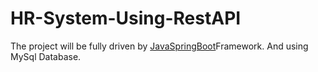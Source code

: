 # HR-System-Using-RestAPI

The project will be fully driven by [JavaSpringBoot](https://www.tutorialspoint.com/spring_boot/spring_boot_introduction.htm) ​Framework.
And using MySql Database.
